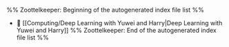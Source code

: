 %% Zoottelkeeper: Beginning of the autogenerated index file list  %%
- 📄 [[Computing/Deep Learning with Yuwei and Harry|Deep Learning with Yuwei and Harry]]
%% Zoottelkeeper: End of the autogenerated index file list  %%
